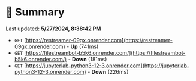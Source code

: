 # 📖 Summary
Last updated: **5/27/2024, 8:38:42 PM**

- `GET` [https://restreamer-09gx.onrender.com](https://restreamer-09gx.onrender.com) - **Up** (741ms)
- `GET` [https://filestreambot-b5k6.onrender.com/](https://filestreambot-b5k6.onrender.com/) - **Down** (181ms)
- `GET` [https://jupyterlab-python3-12-3.onrender.com](https://jupyterlab-python3-12-3.onrender.com) - **Down** (226ms)
